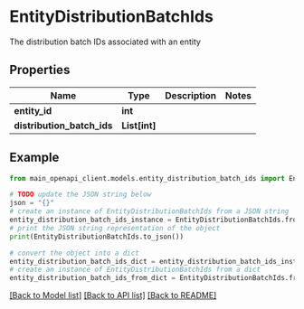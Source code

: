 # EntityDistributionBatchIds

The distribution batch IDs associated with an entity

## Properties

Name | Type | Description | Notes
------------ | ------------- | ------------- | -------------
**entity_id** | **int** |  | 
**distribution_batch_ids** | **List[int]** |  | 

## Example

```python
from main_openapi_client.models.entity_distribution_batch_ids import EntityDistributionBatchIds

# TODO update the JSON string below
json = "{}"
# create an instance of EntityDistributionBatchIds from a JSON string
entity_distribution_batch_ids_instance = EntityDistributionBatchIds.from_json(json)
# print the JSON string representation of the object
print(EntityDistributionBatchIds.to_json())

# convert the object into a dict
entity_distribution_batch_ids_dict = entity_distribution_batch_ids_instance.to_dict()
# create an instance of EntityDistributionBatchIds from a dict
entity_distribution_batch_ids_from_dict = EntityDistributionBatchIds.from_dict(entity_distribution_batch_ids_dict)
```
[[Back to Model list]](../README.md#documentation-for-models) [[Back to API list]](../README.md#documentation-for-api-endpoints) [[Back to README]](../README.md)


